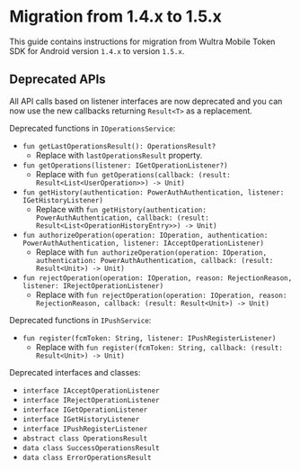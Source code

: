 # Migration from 1.4.x to 1.5.x

This guide contains instructions for migration from Wultra Mobile Token SDK for Android version `1.4.x` to version `1.5.x`.

## Deprecated APIs

All API calls based on listener interfaces are now deprecated and you can now use the new callbacks returning `Result<T>` as a replacement.

Deprecated functions in `IOperationsService`:

- `fun getLastOperationsResult(): OperationsResult?`
  - Replace with `lastOperationsResult` property.
- `fun getOperations(listener: IGetOperationListener?)`
  - Replace with `fun getOperations(callback: (result: Result<List<UserOperation>>) -> Unit)`
- `fun getHistory(authentication: PowerAuthAuthentication, listener: IGetHistoryListener)`
  - Replace with `fun getHistory(authentication: PowerAuthAuthentication, callback: (result: Result<List<OperationHistoryEntry>>) -> Unit)`
- `fun authorizeOperation(operation: IOperation, authentication: PowerAuthAuthentication, listener: IAcceptOperationListener)`
  - Replace with `fun authorizeOperation(operation: IOperation, authentication: PowerAuthAuthentication, callback: (result: Result<Unit>) -> Unit)`
- `fun rejectOperation(operation: IOperation, reason: RejectionReason, listener: IRejectOperationListener)`
  - Replace with `fun rejectOperation(operation: IOperation, reason: RejectionReason, callback: (result: Result<Unit>) -> Unit)`

Deprecated functions in `IPushService`:

- `fun register(fcmToken: String, listener: IPushRegisterListener)`
  - Replace with `fun register(fcmToken: String, callback: (result: Result<Unit>) -> Unit)`
  
Deprecated interfaces and classes:

- `interface IAcceptOperationListener`
- `interface IRejectOperationListener`
- `interface IGetOperationListener`
- `interface IGetHistoryListener`
- `interface IPushRegisterListener`
- `abstract class OperationsResult`
- `data class SuccessOperationsResult`
- `data class ErrorOperationsResult`
